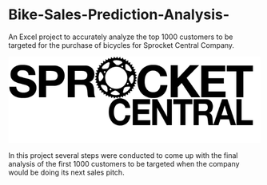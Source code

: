 # Bike-Sales-Prediction-Analysis-
An Excel project to accurately analyze the top 1000 customers to be targeted for the purchase of bicycles for Sprocket Central Company.

![](imgs/sprocket_central_logo.png)

In this project several steps were conducted to come up with the final analysis of the first 1000 customers to be targeted when the company would be doing its next sales pitch.
